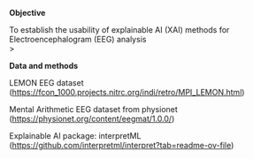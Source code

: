 **Objective**

To establish the usability of explainable AI (XAI) methods for Electroencephalogram (EEG) analysis
<br>>
<br>

**Data and methods**

LEMON EEG dataset (https://fcon_1000.projects.nitrc.org/indi/retro/MPI_LEMON.html)

Mental Arithmetic EEG dataset from physionet (https://physionet.org/content/eegmat/1.0.0/)
                  
Explainable AI package: interpretML (https://github.com/interpretml/interpret?tab=readme-ov-file)

                  
